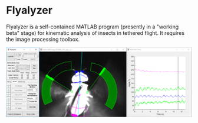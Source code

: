 # Flyalyzer

Flyalyzer is a self-contained MATLAB program (presently in a "working beta" stage) for kinematic analysis of insects in tethered flight. It requires the image processing toolbox.

![Flyalyzer Screenshot](https://github.com/michaelrauscher/flyalyzer/blob/master/flyalyzerscreen.png)
